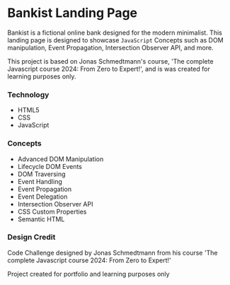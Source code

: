 # Bankist Landing Page

Bankist is a fictional online bank designed for the modern minimalist. This landing page is designed to showcase `JavaScript` Concepts such as DOM manipulation, Event Propagation, Intersection Observer API, and more.

This project is based on Jonas Schmedtmann's course, 'The complete Javascript course 2024: From Zero to Expert!', and is was created for learning purposes only.

### Technology

- HTML5
- CSS
- JavaScript

### Concepts

- Advanced DOM Manipulation
- Lifecycle DOM Events
- DOM Traversing
- Event Handling
- Event Propagation
- Event Delegation
- Intersection Observer API
- CSS Custom Properties
- Semantic HTML

### Design Credit

Code Challenge designed by Jonas Schmedtmann from his course 'The complete Javascript course 2024: From Zero to Expert!'

Project created for portfolio and learning purposes only
